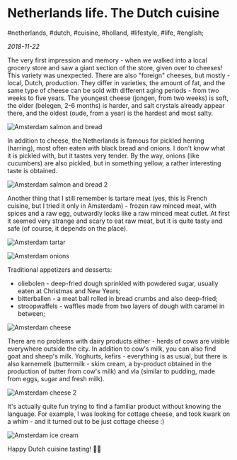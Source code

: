 # Netherlands life. The Dutch cuisine

#netherlands, #dutch, #cuisine, #holland, #lifestyle, #life, #english;

_2018-11-22_

The very first impression and memory - when we walked into a local grocery store and saw a giant section of the store, given over to cheeses! This variety was unexpected. There are also "foreign" cheeses, but mostly - local, Dutch, production. They differ in varieties, the amount of fat, and the same type of cheese can be sold with different aging periods - from two weeks to five years. The youngest cheese (jongen, from two weeks) is soft, the older (belegen, 2-6 months) is harder, and salt crystals already appear there, and the oldest (oude, from a year) is the hardest and most salty.

![Amsterdam salmon and bread](/images/netherlands-life-the-dutch-cuisine/1.jpg "Amsterdam salmon and bread")

In addition to cheese, the Netherlands is famous for pickled herring (harring), most often eaten with black bread and onions. I don't know what it is pickled with, but it tastes very tender. By the way, onions (like cucumbers) are also pickled, but in something yellow, a rather interesting taste is obtained.

![Amsterdam salmon and bread 2](/images/netherlands-life-the-dutch-cuisine/2.jpg "Amsterdam salmon and bread 2")

Another thing that I still remember is tartare meat (yes, this is French cuisine, but I tried it only in Amsterdam) - frozen raw minced meat, with spices and a raw egg, outwardly looks like a raw minced meat cutlet. At first it seemed very strange and scary to eat raw meat, but it is quite tasty and safe (of course, it depends on the place).

![Amsterdam tartar](/images/netherlands-life-the-dutch-cuisine/3.jpg "Amsterdam tartar")

![Amsterdam onions](/images/netherlands-life-the-dutch-cuisine/4.jpg "Amsterdam onions")

Traditional appetizers and desserts:

* oliebolen - deep-fried dough sprinkled with powdered sugar, usually eaten at Christmas and New Years;
* bitterballen - a meat ball rolled in bread crumbs and also deep-fried;
* stroopwaffels - waffles made from two layers of dough with caramel in between;

![Amsterdam cheese](/images/netherlands-life-the-dutch-cuisine/5.jpg "Amsterdam cheese")

There are no problems with dairy products either - herds of cows are visible everywhere outside the city. In addition to cow's milk, you can also find goat and sheep's milk. Yoghurts, kefirs - everything is as usual, but there is also karnemelk (buttermilk - skim cream, a by-product obtained in the production of butter from cow's milk) and vla (similar to pudding, made from eggs, sugar and fresh milk).

![Amsterdam cheese 2](/images/netherlands-life-the-dutch-cuisine/6.jpg "Amsterdam cheese 2")

It's actually quite fun trying to find a familiar product without knowing the language. For example, I was looking for cottage cheese, and took kwark on a whim - and it turned out to be just cottage cheese :)

![Amsterdam ice cream](/images/netherlands-life-the-dutch-cuisine/7.jpg "Amsterdam ice cream")

Happy Dutch cuisine tasting! ✌🏼
